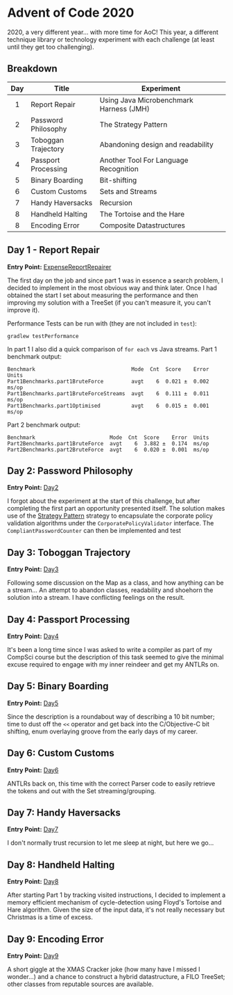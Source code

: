 # Advent of Code 2020

2020, a very different year... with more time for AoC! This year, a different 
technique library or technology experiment with each challenge (at least until 
they get too challenging).

## Breakdown 
| Day | Title | Experiment |
|:---:|-------|------------|
| 1 | Report Repair | Using Java Microbenchmark Harness (JMH) |
| 2 | Password Philosophy | The Strategy Pattern |
| 3 | Toboggan Trajectory | Abandoning design and readability |
| 4 | Passport Processing | Another Tool For Language Recognition |
| 5 | Binary Boarding | Bit-shifting |
| 6 | Custom Customs | Sets and Streams |
| 7 | Handy Haversacks | Recursion |
| 8 | Handheld Halting | The Tortoise and the Hare |
| 8 | Encoding Error | Composite Datastructures |

## Day 1 - Report Repair 

**Entry Point:** [ExpenseReportRepairer](./src/main/java/com/jphalford/aoc/day1/ExpenseReportRepairer.java)

The first day on the job and since part 1 was in essence a search problem, I
decided to implement in the most obvious way and think later. Once I had obtained the
start I set about measuring the performance and then improving my solution with 
a TreeSet (if you can't measure it, you can't improve it).     

Performance Tests can be run with (they are not included in `test`):
```shell script
gradlew testPerformance
```

In part 1 I also did a quick comparison of `for each` vs Java streams. 
Part 1 benchmark output:
```
Benchmark                               Mode  Cnt  Score    Error  Units
Part1Benchmarks.part1BruteForce         avgt    6  0.021 ±  0.002  ms/op
Part1Benchmarks.part1BruteForceStreams  avgt    6  0.111 ±  0.011  ms/op
Part1Benchmarks.part1Optimised          avgt    6  0.015 ±  0.001  ms/op
```

Part 2 benchmark output:
```
Benchmark                        Mode  Cnt  Score    Error  Units
Part2Benchmarks.part1BruteForce  avgt    6  3.882 ±  0.174  ms/op
Part2Benchmarks.part2BruteForce  avgt    6  0.020 ±  0.001  ms/op
```


## Day 2: Password Philosophy

**Entry Point:** [Day2](./src/main/java/com/jphalford/aoc/day2/Day2.java)

I forgot about the experiment at the start of this challenge, but after completing the first
part an opportunity presented itself. The solution makes use of the [Strategy Pattern](https://en.wikipedia.org/wiki/Strategy_pattern) 
strategy to encapsulate the corporate policy validation algorithms under the `CorporatePolicyValidator` 
interface. The `CompliantPasswordCounter` can then be implemented and test  


## Day 3: Toboggan Trajectory

**Entry Point:** [Day3](./src/main/java/com/jphalford/aoc/day3/Day3.java)

Following some discussion on the Map as a class, and how anything can be a stream... An 
attempt to abandon classes, readability and shoehorn the solution into a stream. I have
conflicting feelings on the result. 


## Day 4: Passport Processing

**Entry Point:** [Day4](./src/main/java/com/jphalford/aoc/day4/Day4.java)

It's been a long time since I was asked to write a compiler as part of my CompSci course
but the description of this task seemed to give the minimal excuse required to engage with my inner 
reindeer and get my ANTLRs on.


## Day 5: Binary Boarding

**Entry Point:** [Day5](./src/main/java/com/jphalford/aoc/day5/Day5.java)

Since the description is a roundabout way of describing a 10 bit number; time to dust off the `<<` 
operator and get back into the C/Objective-C bit shifting, enum overlaying groove from the early days of my career.


## Day 6: Custom Customs

**Entry Point:** [Day6](./src/main/java/com/jphalford/aoc/day6/Day6.java)

ANTLRs back on, this time with the correct Parser code to easily retrieve the tokens 
and out with the Set streaming/grouping.


## Day 7: Handy Haversacks

**Entry Point:** [Day7](./src/main/java/com/jphalford/aoc/day7/Day7.java)

I don't normally trust recursion to let me sleep at night, but here we go...


## Day 8: Handheld Halting

**Entry Point:** [Day8](./src/main/java/com/jphalford/aoc/day8/Day8.java)

After starting Part 1 by tracking visited instructions, I decided to implement a memory
efficient mechanism of cycle-detection using Floyd's Tortoise and Hare algorithm. Given the size of the
input data, it's not really necessary but Christmas is a time of excess.


## Day 9: Encoding Error

**Entry Point:** [Day9](./src/main/java/com/jphalford/aoc/day9/Day9.java)

A short giggle at the XMAS Cracker joke (how many have I missed I wonder...) and
a chance to construct a hybrid datastructure, a FILO TreeSet; other classes from reputable
sources are available.